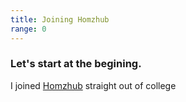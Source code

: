 ```yaml
---
title: Joining Homzhub
range: 0
---
```


### Let's start at the begining.

I joined [Homzhub](https://www.homzhub.com/) straight out of college

